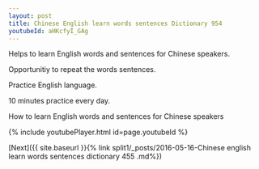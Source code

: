 ```yaml
---
layout: post
title: Chinese English learn words sentences Dictionary 954 
youtubeId: aHKcfyI_GAg
---
```

 
 
Helps to learn English words and sentences for Chinese speakers.

Opportunitiy to repeat the words sentences. 

Practice English language. 
 
10 minutes practice every day. 
 
How to learn English words and sentences for Chinese speakers 
 
{% include youtubePlayer.html id=page.youtubeId %}
 
 
[Next]({{ site.baseurl }}{% link  split1/_posts/2016-05-16-Chinese english learn words sentences dictionary 455 .md%})
 
